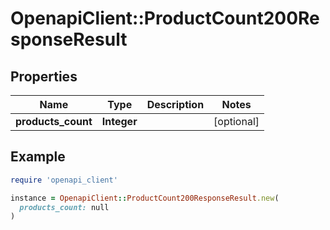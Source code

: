 # OpenapiClient::ProductCount200ResponseResult

## Properties

| Name | Type | Description | Notes |
| ---- | ---- | ----------- | ----- |
| **products_count** | **Integer** |  | [optional] |

## Example

```ruby
require 'openapi_client'

instance = OpenapiClient::ProductCount200ResponseResult.new(
  products_count: null
)
```

